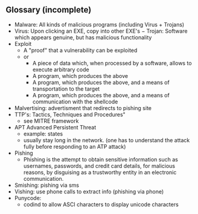 


## Glossary (incomplete)


- Malware: All kinds of malicious programs (including Virus + Trojans)
- Virus: Upon clicking an EXE, copy into other EXE's
− Trojan: Software which appears genuine, but has malicious functionality
- Exploit
    - A "proof" that a vulnerability can be exploited
    - or
        - A piece of data which, when processed by a software, allows to execute arbitrary code
        - A program, which produces the above
        - A program, which produces the above, and a means of transportation to the target
        - A program, which produces the above, and a means of communication with the shellcode
- Malvertising: advertisment that redirects to pishing site
- TTP's: Tactics, Techniques and Procedures"
    - see MITRE framework
- APT Advanced Persistent Threat
    - example: states
    - usually stay long in the network. (one has to understand the attack fully before responding to an ATP attack)
- Pishing
    - Phishing is the attempt to obtain sensitive information such as usernames, passwords, and credit card details, for malicious reasons, by disguising as a trustworthy entity in an electronic communication.
- Smishing: pishing via sms
- Vishing: use phone calls to extract info (phishing via phone)
- Punycode: 
    - codind to allow ASCI characters to display unicode characters